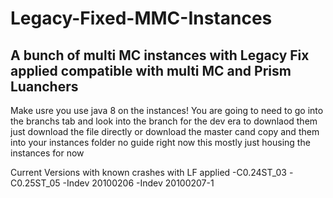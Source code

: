 # Legacy-Fixed-MMC-Instances
## A bunch of multi MC instances with Legacy Fix applied compatible with multi MC and Prism Luanchers
Make usre you use java 8 on the instances!
You are going to need to go into the branchs tab and look into the branch for the dev era
to downlaod them just download the file directly or download the master cand copy and them into your instances folder
no guide right now this mostly just housing the instances for now

Current Versions with known crashes with LF applied
-C0.24ST_03
-C0.25ST_05
-Indev 20100206
-Indev 20100207-1
